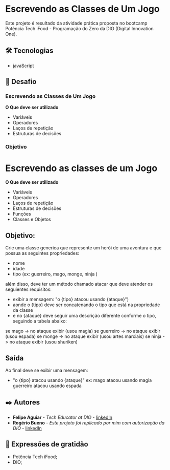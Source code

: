 # Escrevendo as Classes de Um Jogo

Este projeto é resultado da atividade prática proposta no bootcamp Potência Tech iFood - Programação do Zero da DIO (Digital Innovation One). 

## 🛠️ Tecnologias

*  javaScript

## 📌 Desafio

### Escrevendo as Classes de Um Jogo

**O Que deve ser utilizado**

- Variáveis
- Operadores
- Laços de repetição
- Estruturas de decisões

### Objetivo

# Escrevendo as classes de um Jogo

**O Que deve ser utilizado**

- Variáveis
- Operadores
- Laços de repetição
- Estruturas de decisões
- Funções
- Classes e Objetos

## Objetivo:

Crie uma classe generica que represente um herói de uma aventura e que possua as seguintes propriedades:

- nome
- idade
- tipo (ex: guerreiro, mago, monge, ninja )

além disso, deve ter um método chamado atacar que deve atender os seguientes requisitos:

- exibir a mensagem: "o {tipo} atacou usando {ataque}")
- aonde o {tipo} deve ser concatenando o tipo que está na propriedade da classe
- e no {ataque} deve seguir uma descrição diferente conforme o tipo, seguindo a tabela abaixo:

se mago -> no ataque exibir (usou magia)
se guerreiro -> no ataque exibir (usou espada)
se monge -> no ataque exibir (usou artes marciais)
se ninja -> no ataque exibir (usou shuriken)

## Saída

Ao final deve se exibir uma mensagem:

- "o {tipo} atacou usando {ataque}"
  ex: mago atacou usando magia
  guerreiro atacou usando espada


## ✒️ Autores

* **Felipe Aguiar** - *Tech Educator at DIO* - [linkedIn](https://www.linkedin.com/in/felipe-exe/)
* **Rogério Bueno** - *Este projeto foi replicado por mim com autorização da DIO* - [linkedIn](https://www.linkedin.com/in/rogeriobuenos/)

## 🎁 Expressões de gratidão

* Potência Tech iFood;
* DIO;